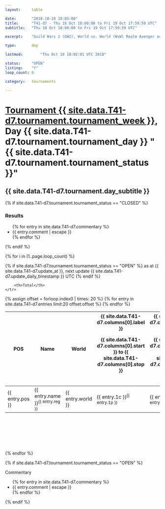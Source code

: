 ```yaml
---
layout: 	table

date: 		"2018-10-18 18:05:00"
title: 		"T41-d7 - Thu 18 Oct 18:00:00 to Fri 19 Oct 17:59:59 UTC"
subtitle: 	"Thu 18 Oct 18:00:00 to Fri 19 Oct 17:59:59 UTC"

excerpt:    "Guild Wars 2 (GW2), World vs. World (WvW) Realm Avenger achivement Tournament. \"Every Kill Counts\""

type:       day

lastmod: 		"Thu Oct 18 18:02:01 UTC 2018"

status:     "OPEN"
listing:    "Y"
loop_count: 0

category: 	tournaments

---
```

<div class="table_header">
    <h1><a href="{{ site.data.T41-d7.tournament.week_url }}">Tournament {{ site.data.T41-d7.tournament.tournament_week }}</a>, Day {{ site.data.T41-d7.tournament.tournament_day }} "{{ site.data.T41-d7.tournament.tournament_status }}"</h1>
    <h2>{{ site.data.T41-d7.tournament.day_subtitle }}</h2> 
</div>

{% if site.data.T41-d7.tournament.tournament_status == "CLOSED" %} 
<div class="commentary">
  <h3>Results</h3>
  <ul>
    {% for entry in site.data.T41-d7.commentary %}
    <li class="commentary_list">{{ entry.comment | escape }}</li>
    {% endfor %}
  </ul>
</div>
{% endif %}


{% for i in (1..page.loop_count) %}

{% if site.data.T41-d7.tournament.tournament_status == "OPEN" %} 
<span class="table_nextupdate">as at {{ site.data.T41-d7.update_at }}, next update {{ site.data.T41-d7.update_daily_timestamp }} UTC</span> 
{% endif %}

<table class="day_table">
  <colgroup>
    <col style="width:18px">
    <col style="width:55px">
    <col style="width:55px">
    <col style="width:12px">
    <col style="width:12px">
    <col style="width:12px">
    <col style="width:12px">
    <col style="width:12px">
    <col style="width:12px">
    <col style="width:12px">
    <col style="width:12px">
    <col style="width:12px">
    <col style="width:12px">
    <col style="width:12px">
    <col style="width:12px">
    <col style="width:12px">
    <col style="width:12px">
    <col style="width:12px">
    <col style="width:12px">
    <col style="width:12px">
    <col style="width:12px">
    <col style="width:12px">
    <col style="width:12px">
    <col style="width:12px">
    <col style="width:12px">
    <col style="width:12px">
    <col style="width:12px">
    <col style="width:18px">
  </colgroup>  
  <thead>
    <tr>
        <th>POS</th>
        <th class="AlignLeft">Name</th>
        <th class="AlignLeft">World</th>

<th><div class="label">{{ site.data.T41-d7.columns[0].label }}<p class="onhover">{{ site.data.T41-d7.columns[0].start }} to {{ site.data.T41-d7.columns[0].stop }}</p></div>​</th>
<th><div class="label">{{ site.data.T41-d7.columns[1].label }}<p class="onhover">{{ site.data.T41-d7.columns[1].start }} to {{ site.data.T41-d7.columns[1].stop }}</p></div>​</th>
<th><div class="label">{{ site.data.T41-d7.columns[2].label }}<p class="onhover">{{ site.data.T41-d7.columns[2].start }} to {{ site.data.T41-d7.columns[2].stop }}</p></div>​</th>
<th><div class="label">{{ site.data.T41-d7.columns[3].label }}<p class="onhover">{{ site.data.T41-d7.columns[3].start }} to {{ site.data.T41-d7.columns[3].stop }}</p></div>​</th>
<th><div class="label">{{ site.data.T41-d7.columns[4].label }}<p class="onhover">{{ site.data.T41-d7.columns[4].start }} to {{ site.data.T41-d7.columns[4].stop }}</p></div>​</th>
<th><div class="label">{{ site.data.T41-d7.columns[5].label }}<p class="onhover">{{ site.data.T41-d7.columns[5].start }} to {{ site.data.T41-d7.columns[5].stop }}</p></div>​</th>
<th><div class="label">{{ site.data.T41-d7.columns[6].label }}<p class="onhover">{{ site.data.T41-d7.columns[6].start }} to {{ site.data.T41-d7.columns[6].stop }}</p></div>​</th>
<th><div class="label">{{ site.data.T41-d7.columns[7].label }}<p class="onhover">{{ site.data.T41-d7.columns[7].start }} to {{ site.data.T41-d7.columns[7].stop }}</p></div>​</th>
<th><div class="label">{{ site.data.T41-d7.columns[8].label }}<p class="onhover">{{ site.data.T41-d7.columns[8].start }} to {{ site.data.T41-d7.columns[8].stop }}</p></div>​</th>
<th><div class="label">{{ site.data.T41-d7.columns[9].label }}<p class="onhover">{{ site.data.T41-d7.columns[9].start }} to {{ site.data.T41-d7.columns[9].stop }}</p></div>​</th>
<th><div class="label">{{ site.data.T41-d7.columns[10].label }}<p class="onhover">{{ site.data.T41-d7.columns[10].start }} to {{ site.data.T41-d7.columns[10].stop }}</p></div>​</th>

<th><div class="label">{{ site.data.T41-d7.columns[11].label }}<p class="onhover">{{ site.data.T41-d7.columns[11].start }} to {{ site.data.T41-d7.columns[11].stop }}</p></div>​</th>
<th><div class="label">{{ site.data.T41-d7.columns[12].label }}<p class="onhover">{{ site.data.T41-d7.columns[12].start }} to {{ site.data.T41-d7.columns[12].stop }}</p></div>​</th>
<th><div class="label">{{ site.data.T41-d7.columns[13].label }}<p class="onhover">{{ site.data.T41-d7.columns[13].start }} to {{ site.data.T41-d7.columns[13].stop }}</p></div>​</th>
<th><div class="label">{{ site.data.T41-d7.columns[14].label }}<p class="onhover">{{ site.data.T41-d7.columns[14].start }} to {{ site.data.T41-d7.columns[14].stop }}</p></div>​</th>
<th><div class="label">{{ site.data.T41-d7.columns[15].label }}<p class="onhover">{{ site.data.T41-d7.columns[15].start }} to {{ site.data.T41-d7.columns[15].stop }}</p></div>​</th>
<th><div class="label">{{ site.data.T41-d7.columns[16].label }}<p class="onhover">{{ site.data.T41-d7.columns[16].start }} to {{ site.data.T41-d7.columns[16].stop }}</p></div>​</th>
<th><div class="label">{{ site.data.T41-d7.columns[17].label }}<p class="onhover">{{ site.data.T41-d7.columns[17].start }} to {{ site.data.T41-d7.columns[17].stop }}</p></div>​</th>
<th><div class="label">{{ site.data.T41-d7.columns[18].label }}<p class="onhover">{{ site.data.T41-d7.columns[18].start }} to {{ site.data.T41-d7.columns[18].stop }}</p></div>​</th>
<th><div class="label">{{ site.data.T41-d7.columns[19].label }}<p class="onhover">{{ site.data.T41-d7.columns[19].start }} to {{ site.data.T41-d7.columns[19].stop }}</p></div>​</th>
<th><div class="label">{{ site.data.T41-d7.columns[20].label }}<p class="onhover">{{ site.data.T41-d7.columns[20].start }} to {{ site.data.T41-d7.columns[20].stop }}</p></div>​</th>

<th><div class="label">{{ site.data.T41-d7.columns[21].label }}<p class="onhover">{{ site.data.T41-d7.columns[21].start }} to {{ site.data.T41-d7.columns[21].stop }}</p></div>​</th>
<th><div class="label">{{ site.data.T41-d7.columns[22].label }}<p class="onhover">{{ site.data.T41-d7.columns[22].start }} to {{ site.data.T41-d7.columns[22].stop }}</p></div>​</th>
<th><div class="label">{{ site.data.T41-d7.columns[23].label }}<p class="onhover">{{ site.data.T41-d7.columns[23].start }} to {{ site.data.T41-d7.columns[23].stop }}</p></div>​</th>

        <th>Total</th>
    </tr>
  </thead>
  {% assign offset = forloop.index0 | times: 20 %}
<tbody>
{% for entry in site.data.T41-d7.entries limit:20 offset:offset %}
  <tr>
    <td class="pl{{ entry.pos }}">{{ entry.pos }}</td>
    <td class="AlignLeft">{{ entry.name }}<sup>{{ entry.reg }}</sup></td>
    <td class="AlignLeft">{{ entry.world }}</td>
    <td class="pl{{ entry.1p }}">{{ entry.1c }}<sup>{{ entry.1p }}</sup></td>
    <td class="pl{{ entry.2p }}">{{ entry.2c }}<sup>{{ entry.2p }}</sup></td>
    <td class="pl{{ entry.3p }}">{{ entry.3c }}<sup>{{ entry.3p }}</sup></td>
    <td class="pl{{ entry.4p }}">{{ entry.4c }}<sup>{{ entry.4p }}</sup></td>
    <td class="pl{{ entry.5p }}">{{ entry.5c }}<sup>{{ entry.5p }}</sup></td>
    <td class="pl{{ entry.6p }}">{{ entry.6c }}<sup>{{ entry.6p }}</sup></td>
    <td class="pl{{ entry.7p }}">{{ entry.7c }}<sup>{{ entry.7p }}</sup></td>
    <td class="pl{{ entry.8p }}">{{ entry.8c }}<sup>{{ entry.8p }}</sup></td>
    <td class="pl{{ entry.9p }}">{{ entry.9c }}<sup>{{ entry.9p }}</sup></td>
    <td class="pl{{ entry.10p }}">{{ entry.10c }}<sup>{{ entry.10p }}</sup></td>
    <td class="pl{{ entry.11p }}">{{ entry.11c }}<sup>{{ entry.11p }}</sup></td>
    <td class="pl{{ entry.12p }}">{{ entry.12c }}<sup>{{ entry.12p }}</sup></td>
    <td class="pl{{ entry.13p }}">{{ entry.13c }}<sup>{{ entry.13p }}</sup></td>
    <td class="pl{{ entry.14p }}">{{ entry.14c }}<sup>{{ entry.14p }}</sup></td>
    <td class="pl{{ entry.15p }}">{{ entry.15c }}<sup>{{ entry.15p }}</sup></td>
    <td class="pl{{ entry.16p }}">{{ entry.16c }}<sup>{{ entry.16p }}</sup></td>
    <td class="pl{{ entry.17p }}">{{ entry.17c }}<sup>{{ entry.17p }}</sup></td>
    <td class="pl{{ entry.18p }}">{{ entry.18c }}<sup>{{ entry.18p }}</sup></td>
    <td class="pl{{ entry.19p }}">{{ entry.19c }}<sup>{{ entry.19p }}</sup></td>
    <td class="pl{{ entry.20p }}">{{ entry.20c }}<sup>{{ entry.20p }}</sup></td>
    <td class="pl{{ entry.21p }}">{{ entry.21c }}<sup>{{ entry.21p }}</sup></td>
    <td class="pl{{ entry.22p }}">{{ entry.22c }}<sup>{{ entry.22p }}</sup></td>
    <td class="pl{{ entry.23p }}">{{ entry.23c }}<sup>{{ entry.23p }}</sup></td>
    <td class="pl{{ entry.24p }}">{{ entry.24c }}<sup>{{ entry.24p }}</sup></td>
    <td>{{ entry.total }}</td>
  </tr>
{% endfor %}  
</tbody>
</table>
<div class="leaderboard">
  <script async src="//pagead2.googlesyndication.com/pagead/js/adsbygoogle.js"></script>
  <!-- 728x90 -->
  <ins class="adsbygoogle"
       style="display:inline-block;width:728px;height:90px"
       data-ad-client="ca-pub-3274917281288240"
       data-ad-slot="3870538733"></ins>
  <script>
  (adsbygoogle = window.adsbygoogle || []).push({});
  </script>    
</div>
<br />
{% endfor %}

{% if site.data.T41-d7.tournament.tournament_status == "OPEN" %} 
<div class="commentary">
  <span class="commentary_title">Commentary</span>
  <ul>
    {% for entry in site.data.T41-d7.commentary %}
    <li class="commentary_list">{{ entry.comment | escape }}</li>
    {% endfor %}
  </ul>
</div>
{% endif %}


